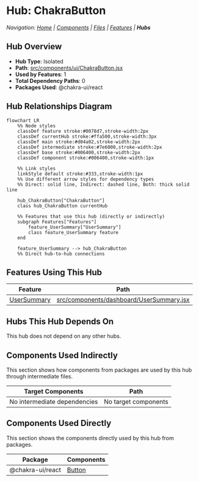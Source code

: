 # Hub: ChakraButton

*Navigation: [Home](../index.md) | [Components](../components.md) | [Files](../files.md) | [Features](../features.md) | **Hubs***

## Hub Overview

- **Hub Type**: Isolated
- **Path**: [src/components/ui/ChakraButton.jsx](https://github.com/star4beam/react-import-analyzer/blob/main/test-project/src/components/ui/ChakraButton.jsx)
- **Used by Features**: 1
- **Total Dependency Paths**: 0
- **Packages Used**: @chakra-ui/react

## Hub Relationships Diagram

```mermaid
flowchart LR
    %% Node styles
    classDef feature stroke:#0078d7,stroke-width:2px
    classDef currentHub stroke:#ffa500,stroke-width:3px
    classDef main stroke:#d04a02,stroke-width:2px
    classDef intermediate stroke:#7e6000,stroke-width:2px
    classDef base stroke:#006400,stroke-width:2px
    classDef component stroke:#006400,stroke-width:1px

    %% Link styles
    linkStyle default stroke:#333,stroke-width:1px
    %% Use different arrow styles for dependency types
    %% Direct: solid line, Indirect: dashed line, Both: thick solid line

    hub_ChakraButton["ChakraButton"]
    class hub_ChakraButton currentHub

    %% Features that use this hub (directly or indirectly)
    subgraph Features["Features"]
        feature_UserSummary["UserSummary"]
        class feature_UserSummary feature
    end

    feature_UserSummary --> hub_ChakraButton
    %% Direct hub-to-hub connections
```

## Features Using This Hub

| Feature | Path |
|---------|------|
| [UserSummary](../features/UserSummary.md) | [src/components/dashboard/UserSummary.jsx](https://github.com/star4beam/react-import-analyzer/blob/main/test-project/src/components/dashboard/UserSummary.jsx) |

## Hubs This Hub Depends On

This hub does not depend on any other hubs.

## Components Used Indirectly

This section shows how components from packages are used by this hub through intermediate files.

| Target Components | Path |
| ---------------- | ---- |
| No intermediate dependencies | No target components |

## Components Used Directly

This section shows the components directly used by this hub from packages.

| Package | Components |
| ------- | ---------- |
| @chakra-ui/react | [Button](../components/@chakra-ui_react/Button.md) |


